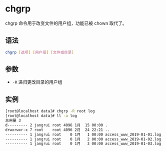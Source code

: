 # chgrp

chgrp 命令用于改变文件的用户组，功能已被 chown 取代了。

## 语法

```bash
chgrp [选项] [用户组] [文件或目录]
```

## 参数

- `-R` 递归更改目录的用户组

## 实例

```bash
[root@localhost data]# chgrp -R root log
[root@localhost data]# ll -a log
总用量 3
d--------- 2 jangrui root 4096 1月  15 00:00 .
drwxrwxr-x 7 root    root 4096 2月  24 22:21 ..
---------- 1 jangrui root    0 1月   1 00:00 access_www_2019-01-01.log
---------- 1 jangrui root    0 1月   2 00:00 access_www_2019-01-02.log
---------- 1 jangrui root    0 1月   3 00:00 access_www_2019-01-03.log
```
